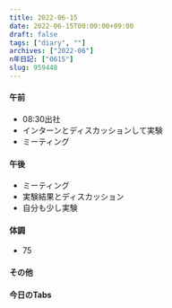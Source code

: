 ```yaml
---
title: 2022-06-15
date: 2022-06-15T00:00:00+09:00
draft: false
tags: ["diary", ""]
archives: ["2022-06"]
n年日記: ["0615"]
slug: 959448
---
```

#### 午前
- 08:30出社
- インターンとディスカッションして実験
- ミーティング
#### 午後
- ミーティング
- 実験結果とディスカッション
- 自分も少し実験
#### 体調
- 75
#### その他
#### 今日のTabs